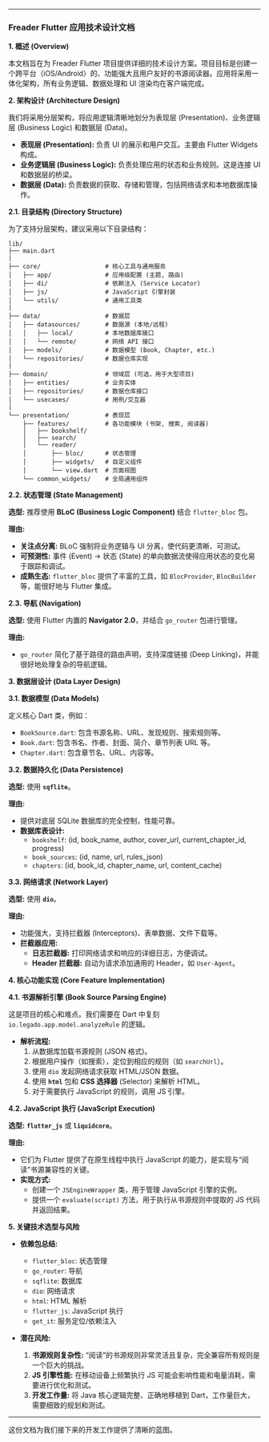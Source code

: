 
---

### **Freader Flutter 应用技术设计文档**

**1. 概述 (Overview)**

本文档旨在为 Freader Flutter 项目提供详细的技术设计方案。项目目标是创建一个跨平台（iOS/Android）的、功能强大且用户友好的书源阅读器。应用将采用一体化架构，所有业务逻辑、数据处理和 UI 渲染均在客户端完成。

**2. 架构设计 (Architecture Design)**

我们将采用分层架构，将应用逻辑清晰地划分为表现层 (Presentation)、业务逻辑层 (Business Logic) 和数据层 (Data)。

*   **表现层 (Presentation):** 负责 UI 的展示和用户交互。主要由 Flutter Widgets 构成。
*   **业务逻辑层 (Business Logic):** 负责处理应用的状态和业务规则。这是连接 UI 和数据层的桥梁。
*   **数据层 (Data):** 负责数据的获取、存储和管理，包括网络请求和本地数据库操作。

**2.1. 目录结构 (Directory Structure)**

为了支持分层架构，建议采用以下目录结构：

```
lib/
├── main.dart
|
├── core/                  # 核心工具与通用服务
│   ├── app/               # 应用级配置 (主题, 路由)
│   ├── di/                # 依赖注入 (Service Locator)
│   ├── js/                # JavaScript 引擎封装
│   └── utils/             # 通用工具类
|
├── data/                  # 数据层
│   ├── datasources/       # 数据源 (本地/远程)
│   │   ├── local/         # 本地数据库接口
│   │   └── remote/        # 网络 API 接口
│   ├── models/            # 数据模型 (Book, Chapter, etc.)
│   └── repositories/      # 数据仓库实现
|
├── domain/                # 领域层 (可选，用于大型项目)
│   ├── entities/          # 业务实体
│   ├── repositories/      # 数据仓库接口
│   └── usecases/          # 用例/交互器
|
└── presentation/          # 表现层
    ├── features/          # 各功能模块 (书架, 搜索, 阅读器)
    │   ├── bookshelf/
    │   ├── search/
    │   └── reader/
    │       ├── bloc/      # 状态管理
    │       ├── widgets/   # 自定义组件
    │       └── view.dart  # 页面视图
    └── common_widgets/    # 全局通用组件
```

**2.2. 状态管理 (State Management)**

**选型:** 推荐使用 **BLoC (Business Logic Component)** 结合 `flutter_bloc` 包。

**理由:**
*   **关注点分离:** BLoC 强制将业务逻辑与 UI 分离，使代码更清晰、可测试。
*   **可预测性:** 事件 (Event) -> 状态 (State) 的单向数据流使得应用状态的变化易于跟踪和调试。
*   **成熟生态:** `flutter_bloc` 提供了丰富的工具，如 `BlocProvider`, `BlocBuilder` 等，能很好地与 Flutter 集成。

**2.3. 导航 (Navigation)**

**选型:** 使用 Flutter 内置的 **Navigator 2.0**，并结合 `go_router` 包进行管理。

**理由:**
*   `go_router` 简化了基于路径的路由声明，支持深度链接 (Deep Linking)，并能很好地处理复杂的导航逻辑。

**3. 数据层设计 (Data Layer Design)**

**3.1. 数据模型 (Data Models)**

定义核心 Dart 类，例如：

*   `BookSource.dart`: 包含书源名称、URL、发现规则、搜索规则等。
*   `Book.dart`: 包含书名、作者、封面、简介、章节列表 URL 等。
*   `Chapter.dart`: 包含章节名、URL、内容等。

**3.2. 数据持久化 (Data Persistence)**

**选型:** 使用 **`sqflite`**。

**理由:**
*   提供对底层 SQLite 数据库的完全控制，性能可靠。
*   **数据库表设计:**
    *   `bookshelf`: (id, book_name, author, cover_url, current_chapter_id, progress)
    *   `book_sources`: (id, name, url, rules_json)
    *   `chapters`: (id, book_id, chapter_name, url, content_cache)

**3.3. 网络请求 (Network Layer)**

**选型:** 使用 **`dio`**。

**理由:**
*   功能强大，支持拦截器 (Interceptors)、表单数据、文件下载等。
*   **拦截器应用:**
    *   **日志拦截器:** 打印网络请求和响应的详细日志，方便调试。
    *   **Header 拦截器:** 自动为请求添加通用的 Header，如 `User-Agent`。

**4. 核心功能实现 (Core Feature Implementation)**

**4.1. 书源解析引擎 (Book Source Parsing Engine)**

这是项目的核心和难点。我们需要在 Dart 中复刻 `io.legado.app.model.analyzeRule` 的逻辑。

*   **解析流程:**
    1.  从数据库加载书源规则 (JSON 格式)。
    2.  根据用户操作（如搜索），定位到相应的规则（如 `searchUrl`）。
    3.  使用 `dio` 发起网络请求获取 HTML/JSON 数据。
    4.  使用 **`html`** 包和 **CSS 选择器** (Selector) 来解析 HTML。
    5.  对于需要执行 JavaScript 的规则，调用 JS 引擎。

**4.2. JavaScript 执行 (JavaScript Execution)**

**选型:** **`flutter_js`** 或 **`liquidcore`**。

**理由:**
*   它们为 Flutter 提供了在原生线程中执行 JavaScript 的能力，是实现与“阅读”书源兼容性的关键。
*   **实现方式:**
    *   创建一个 `JSEngineWrapper` 类，用于管理 JavaScript 引擎的实例。
    *   提供一个 `evaluate(script)` 方法，用于执行从书源规则中提取的 JS 代码并返回结果。

**5. 关键技术选型与风险**

*   **依赖包总结:**
    *   `flutter_bloc`: 状态管理
    *   `go_router`: 导航
    *   `sqflite`: 数据库
    *   `dio`: 网络请求
    *   `html`: HTML 解析
    *   `flutter_js`: JavaScript 执行
    *   `get_it`: 服务定位/依赖注入

*   **潜在风险:**
    1.  **书源规则复杂性:** “阅读”的书源规则非常灵活且复杂，完全兼容所有规则是一个巨大的挑战。
    2.  **JS 引擎性能:** 在移动设备上频繁执行 JS 可能会影响性能和电量消耗，需要进行优化和测试。
    3.  **开发工作量:** 将 Java 核心逻辑完整、正确地移植到 Dart，工作量巨大，需要细致的规划和测试。

---

这份文档为我们接下来的开发工作提供了清晰的蓝图。